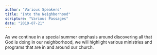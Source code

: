 ```yaml
---
author: "Various Speakers"
title: "Into the Neighborhood"
scripture: "Various Passages"
date: "2019-07-21"
---
```


As we continue in a special summer emphasis around discovering all that God is doing in our neighborhood, we will highlight various ministries and programs that are in and around our church.
